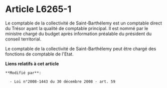 # Article L6265-1

Le comptable de la collectivité de Saint-Barthélemy est un comptable direct du Trésor ayant la qualité de comptable
principal. Il est nommé par le ministre chargé du budget après information préalable du président du conseil territorial. 

Le comptable de la collectivité de Saint-Barthélemy peut être chargé des fonctions de comptable de l'Etat.

**Liens relatifs à cet article**

	**Modifié par**:

	  - Loi n°2008-1443 du 30 décembre 2008 - art. 59
